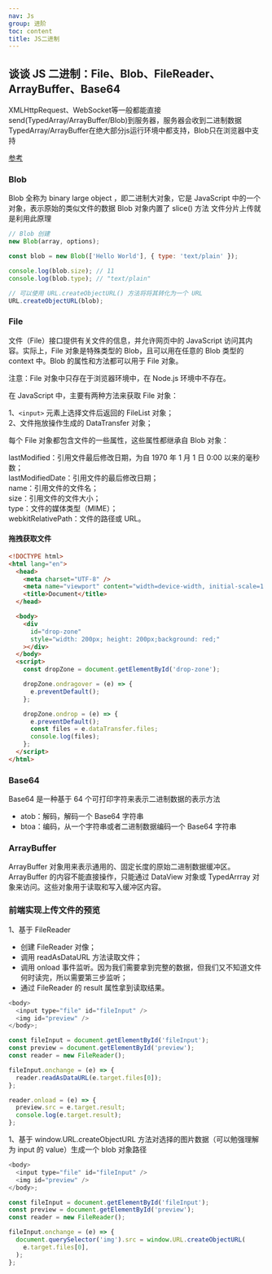 ```yaml
---
nav: Js
group: 进阶
toc: content
title: JS二进制
---
```


## 谈谈 JS 二进制：File、Blob、FileReader、ArrayBuffer、Base64


XMLHttpRequest、WebSocket等一般都能直接send(TypedArray/ArrayBuffer/Blob)到服务器，服务器会收到二进制数据  TypedArray/ArrayBuffer在绝大部分js运行环境中都支持，Blob只在浏览器中支持

<a href="https://juejin.cn/post/7148254347401363463" target="_blank">参考</a>

### Blob

Blob 全称为 binary large object ，即二进制大对象，它是 JavaScript 中的一个对象，表示原始的类似文件的数据
Blob 对象内置了 slice() 方法 文件分片上传就是利用此原理

```js
// Blob 创建
new Blob(array, options);

const blob = new Blob(['Hello World'], { type: 'text/plain' });

console.log(blob.size); // 11
console.log(blob.type); // "text/plain"

// 可以使用 URL.createObjectURL() 方法将将其转化为一个 URL
URL.createObjectURL(blob);
```

### File

文件（File）接口提供有关文件的信息，并允许网页中的 JavaScript 访问其内容。实际上，File 对象是特殊类型的 Blob，且可以用在任意的 Blob 类型的 context 中。Blob 的属性和方法都可以用于 File 对象。

注意：File 对象中只存在于浏览器环境中，在 Node.js 环境中不存在。

在 JavaScript 中，主要有两种方法来获取 File 对象：

1、`<input>` 元素上选择文件后返回的 FileList 对象；<br/>
2、文件拖放操作生成的 DataTransfer 对象；<br/>

每个 File 对象都包含文件的一些属性，这些属性都继承自 Blob 对象：<br/>

lastModified：引用文件最后修改日期，为自 1970 年 1 月 1 日 0:00 以来的毫秒数；<br/>
lastModifiedDate：引用文件的最后修改日期；<br/>
name：引用文件的文件名；<br/>
size：引用文件的文件大小；<br/>
type：文件的媒体类型（MIME）；<br/>
webkitRelativePath：文件的路径或 URL。<br/>

#### 拖拽获取文件

```html
<!DOCTYPE html>
<html lang="en">
  <head>
    <meta charset="UTF-8" />
    <meta name="viewport" content="width=device-width, initial-scale=1.0" />
    <title>Document</title>
  </head>

  <body>
    <div
      id="drop-zone"
      style="width: 200px; height: 200px;background: red;"
    ></div>
  </body>
  <script>
    const dropZone = document.getElementById('drop-zone');

    dropZone.ondragover = (e) => {
      e.preventDefault();
    };

    dropZone.ondrop = (e) => {
      e.preventDefault();
      const files = e.dataTransfer.files;
      console.log(files);
    };
  </script>
</html>
```

### Base64

Base64 是一种基于 64 个可打印字符来表示二进制数据的表示方法

- atob：解码，解码一个 Base64 字符串<br/>
- btoa：编码，从一个字符串或者二进制数据编码一个 Base64 字符串<br/>

### ArrayBuffer

ArrayBuffer 对象用来表示通用的、固定长度的原始二进制数据缓冲区。ArrayBuffer 的内容不能直接操作，只能通过 DataView 对象或 TypedArrray 对象来访问。这些对象用于读取和写入缓冲区内容。

### 前端实现上传文件的预览

1、基于 FileReader

- 创建 FileReader 对像；
- 调用 readAsDataURL 方法读取文件；
- 调用 onload 事件监听。因为我们需要拿到完整的数据，但我们又不知道文件何时读完，所以需要第三步监听；
- 通过 FileReader 的 result 属性拿到读取结果。

```js
<body>
  <input type="file" id="fileInput" />
  <img id="preview" />
</body>;

const fileInput = document.getElementById('fileInput');
const preview = document.getElementById('preview');
const reader = new FileReader();

fileInput.onchange = (e) => {
  reader.readAsDataURL(e.target.files[0]);
};

reader.onload = (e) => {
  preview.src = e.target.result;
  console.log(e.target.result);
};
```

1、基于 window.URL.createObjectURL
方法对选择的图片数据（可以勉强理解为 input 的 value）生成一个 blob 对象路径

```js
<body>
  <input type="file" id="fileInput" />
  <img id="preview" />
</body>;

const fileInput = document.getElementById('fileInput');
const preview = document.getElementById('preview');
const reader = new FileReader();

fileInput.onchange = (e) => {
  document.querySelector('img').src = window.URL.createObjectURL(
    e.target.files[0],
  );
};
```
